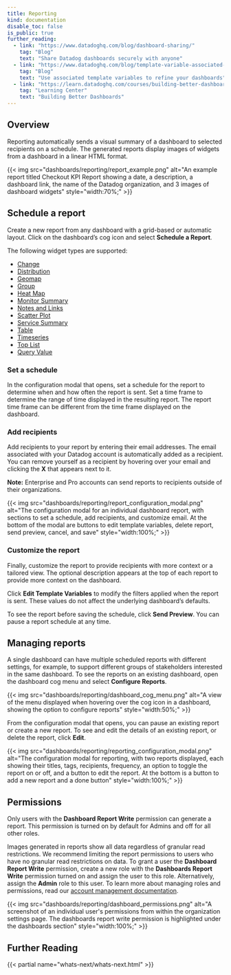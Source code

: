 ```yaml
---
title: Reporting
kind: documentation
disable_toc: false
is_public: true
further_reading:
  - link: "https://www.datadoghq.com/blog/dashboard-sharing/"
    tag: "Blog"
    text: "Share Datadog dashboards securely with anyone" 
  - link: "https://www.datadoghq.com/blog/template-variable-associated-values/"
    tag: "Blog"
    text: "Use associated template variables to refine your dashboards"
  - link: "https://learn.datadoghq.com/courses/building-better-dashboards"
    tag: "Learning Center"
    text: "Building Better Dashboards"
---
```


## Overview

Reporting automatically sends a visual summary of a dashboard to selected recipients on a schedule. The generated reports display images of widgets from a dashboard in a linear HTML format.

{{< img src="dashboards/reporting/report_example.png" alt="An example report titled Checkout KPI Report showing a date, a description, a dashboard link, the name of the Datadog organization, and 3 images of dashboard widgets" style="width:70%;" >}}

## Schedule a report

Create a new report from any dashboard with a grid-based or automatic layout. Click on the dashboard’s cog icon and select **Schedule a Report**.

The following widget types are supported:

- [Change][1]
- [Distribution][2]
- [Geomap][3]
- [Group][4]
- [Heat Map][5]
- [Monitor Summary][6]
- [Notes and Links][7]
- [Scatter Plot][8]
- [Service Summary][9]
- [Table][10]
- [Timeseries][11]
- [Top List][12]
- [Query Value][13]

### Set a schedule

In the configuration modal that opens, set a schedule for the report to determine when and how often the report is sent. Set a time frame to determine the range of time displayed in the resulting report. The report time frame can be different from the time frame displayed on the dashboard.

### Add recipients

Add recipients to your report by entering their email addresses. The email associated with your Datadog account is automatically added as a recipient. You can remove yourself as a recipient by hovering over your email and clicking the **X** that appears next to it.   

**Note:** Enterprise and Pro accounts can send reports to recipients outside of their organizations. 

{{< img src="dashboards/reporting/report_configuration_modal.png" alt="The configuration modal for an individual dashboard report, with sections to set a schedule, add recipients, and customize email. At the bottom of the modal are buttons to edit template variables, delete report, send preview, cancel, and save" style="width:100%;" >}}

### Customize the report

Finally, customize the report to provide recipients with more context or a tailored view. The optional description appears at the top of each report to provide more context on the dashboard.

Click **Edit Template Variables** to modify the filters applied when the report is sent. These values do not affect the underlying dashboard’s defaults. 

To see the report before saving the schedule, click **Send Preview**. You can pause a report schedule at any time.

## Managing reports
A single dashboard can have multiple scheduled reports with different settings, for example, to support different groups of stakeholders interested in the same dashboard. To see the reports on an existing dashboard, open the dashboard cog menu and select **Configure Reports**. 

{{< img src="dashboards/reporting/dashboard_cog_menu.png" alt="A view of the menu displayed when hovering over the cog icon in a dashboard, showing the option to configure reports" style="width:50%;" >}}

From the configuration modal that opens, you can pause an existing report or create a new report. To see and edit the details of an existing report, or delete the report, click **Edit**.

{{< img src="dashboards/reporting/reporting_configuration_modal.png" alt="The configuration modal for reporting, with two reports displayed, each showing their titles, tags, recipients, frequency, an option to toggle the report on or off, and a button to edit the report. At the bottom is a button to add a new report and a done button" style="width:100%;" >}}

## Permissions

Only users with the **Dashboard Report Write** permission can generate a report. This permission is turned on by default for Admins and off for all other roles. 

Images generated in reports show all data regardless of granular read restrictions. We recommend limiting the report permissions to users who have no granular read restrictions on data. To grant a user the **Dashboard Report Write** permission, create a new role with the **Dashboards Report Write** permission turned on and assign the user to this role. Alternatively, assign the **Admin** role to this user. To learn more about managing roles and permissions, read our [account management documentation][14]. 

{{< img src="dashboards/reporting/dashboard_permissions.png" alt="A screenshot of an individual user's permissions from within the organization settings page. The dashboards report write permission is highlighted under the dashboards section" style="width:100%;" >}}

## Further Reading

{{< partial name="whats-next/whats-next.html" >}}

[1]: /dashboards/widgets/change/
[2]: /dashboards/widgets/distribution/
[3]: /dashboards/widgets/geomap/
[4]: /widgets/group/
[5]: /widgets/heat_map/
[6]: /dashboards/widgets/monitor_summary/
[7]: /dashboards/widgets/note/
[8]: /dashboards/widgets/scatter_plot/
[9]: /dashboards/widgets/service_summary/
[10]: /dashboards/widgets/table/
[11]: /dashboards/widgets/timeseries/
[12]: /dashboards/widgets/top_list/
[13]: /dashboards/widgets/query_value/
[14]: /account_management/users/#edit-a-user-s-roles
